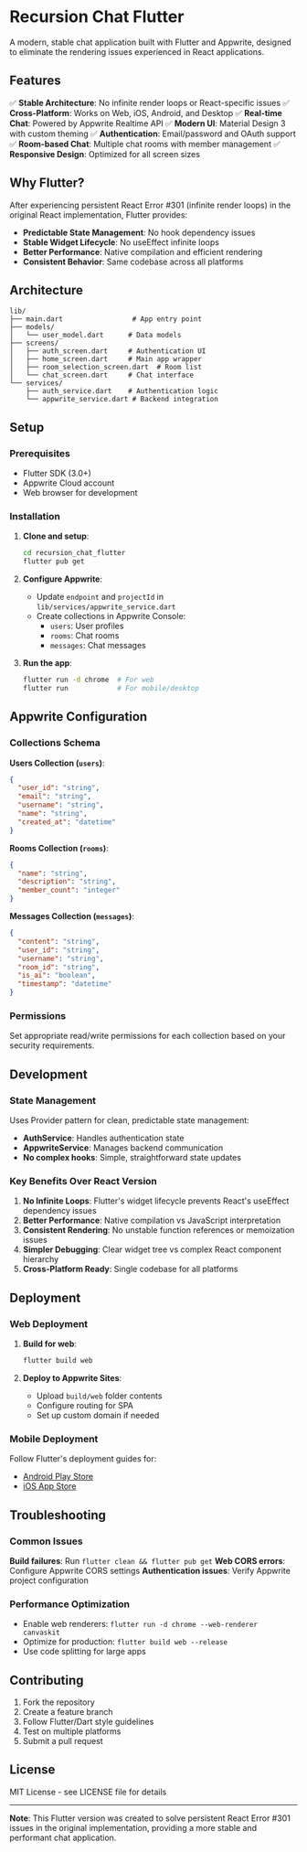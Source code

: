 # Recursion Chat Flutter

A modern, stable chat application built with Flutter and Appwrite, designed to eliminate the rendering issues experienced in React applications.

## Features

✅ **Stable Architecture**: No infinite render loops or React-specific issues
✅ **Cross-Platform**: Works on Web, iOS, Android, and Desktop
✅ **Real-time Chat**: Powered by Appwrite Realtime API
✅ **Modern UI**: Material Design 3 with custom theming
✅ **Authentication**: Email/password and OAuth support
✅ **Room-based Chat**: Multiple chat rooms with member management
✅ **Responsive Design**: Optimized for all screen sizes

## Why Flutter?

After experiencing persistent React Error #301 (infinite render loops) in the original React implementation, Flutter provides:

- **Predictable State Management**: No hook dependency issues
- **Stable Widget Lifecycle**: No useEffect infinite loops
- **Better Performance**: Native compilation and efficient rendering
- **Consistent Behavior**: Same codebase across all platforms

## Architecture

```
lib/
├── main.dart                 # App entry point
├── models/
│   └── user_model.dart      # Data models
├── screens/
│   ├── auth_screen.dart     # Authentication UI
│   ├── home_screen.dart     # Main app wrapper
│   ├── room_selection_screen.dart  # Room list
│   └── chat_screen.dart     # Chat interface
└── services/
    ├── auth_service.dart    # Authentication logic
    └── appwrite_service.dart # Backend integration
```

## Setup

### Prerequisites

- Flutter SDK (3.0+)
- Appwrite Cloud account
- Web browser for development

### Installation

1. **Clone and setup**:
   ```bash
   cd recursion_chat_flutter
   flutter pub get
   ```

2. **Configure Appwrite**:
   - Update `endpoint` and `projectId` in `lib/services/appwrite_service.dart`
   - Create collections in Appwrite Console:
     - `users`: User profiles
     - `rooms`: Chat rooms  
     - `messages`: Chat messages

3. **Run the app**:
   ```bash
   flutter run -d chrome  # For web
   flutter run            # For mobile/desktop
   ```

## Appwrite Configuration

### Collections Schema

**Users Collection (`users`)**:
```json
{
  "user_id": "string",
  "email": "string", 
  "username": "string",
  "name": "string",
  "created_at": "datetime"
}
```

**Rooms Collection (`rooms`)**:
```json
{
  "name": "string",
  "description": "string", 
  "member_count": "integer"
}
```

**Messages Collection (`messages`)**:
```json
{
  "content": "string",
  "user_id": "string",
  "username": "string", 
  "room_id": "string",
  "is_ai": "boolean",
  "timestamp": "datetime"
}
```

### Permissions

Set appropriate read/write permissions for each collection based on your security requirements.

## Development

### State Management

Uses Provider pattern for clean, predictable state management:

- **AuthService**: Handles authentication state
- **AppwriteService**: Manages backend communication
- **No complex hooks**: Simple, straightforward state updates

### Key Benefits Over React Version

1. **No Infinite Loops**: Flutter's widget lifecycle prevents React's useEffect dependency issues
2. **Better Performance**: Native compilation vs JavaScript interpretation  
3. **Consistent Rendering**: No unstable function references or memoization issues
4. **Simpler Debugging**: Clear widget tree vs complex React component hierarchy
5. **Cross-Platform Ready**: Single codebase for all platforms

## Deployment

### Web Deployment

1. **Build for web**:
   ```bash
   flutter build web
   ```

2. **Deploy to Appwrite Sites**:
   - Upload `build/web` folder contents
   - Configure routing for SPA
   - Set up custom domain if needed

### Mobile Deployment

Follow Flutter's deployment guides for:
- [Android Play Store](https://docs.flutter.dev/deployment/android)
- [iOS App Store](https://docs.flutter.dev/deployment/ios)

## Troubleshooting

### Common Issues

**Build failures**: Run `flutter clean && flutter pub get`
**Web CORS errors**: Configure Appwrite CORS settings
**Authentication issues**: Verify Appwrite project configuration

### Performance Optimization

- Enable web renderers: `flutter run -d chrome --web-renderer canvaskit`
- Optimize for production: `flutter build web --release`
- Use code splitting for large apps

## Contributing

1. Fork the repository
2. Create a feature branch
3. Follow Flutter/Dart style guidelines
4. Test on multiple platforms
5. Submit a pull request

## License

MIT License - see LICENSE file for details

---

**Note**: This Flutter version was created to solve persistent React Error #301 issues in the original implementation, providing a more stable and performant chat application.